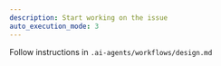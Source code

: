 ```yaml
---
description: Start working on the issue
auto_execution_mode: 3
---
```


Follow instructions in `.ai-agents/workflows/design.md`